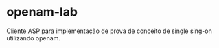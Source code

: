 openam-lab
==========

Cliente ASP para implementação de prova de conceito de single sing-on utilizando openam.
